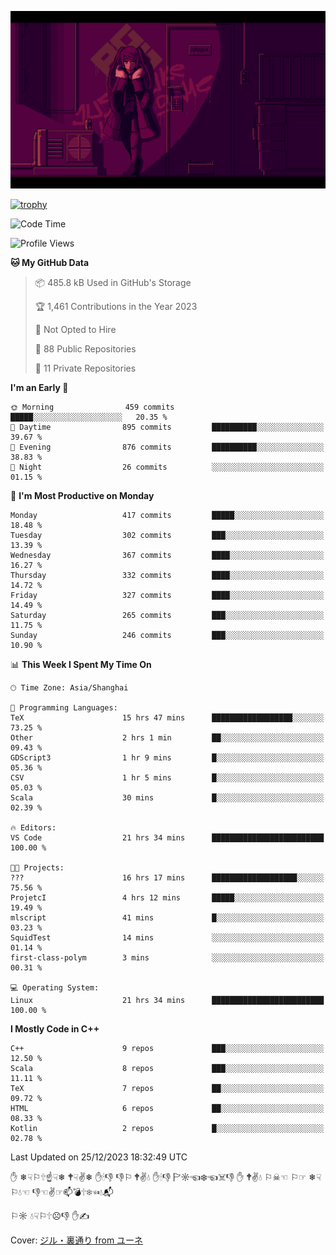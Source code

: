 ![](imgs/main.png)

[![trophy](https://github-profile-trophy.vercel.app/?username=NeilKleistGao&theme=dracula)](https://github.com/ryo-ma/github-profile-trophy)

<!--START_SECTION:waka-->
![Code Time](http://img.shields.io/badge/Code%20Time-480%20hrs%2044%20mins-blue)

![Profile Views](http://img.shields.io/badge/Profile%20Views-1-blue)

**🐱 My GitHub Data** 

> 📦 485.8 kB Used in GitHub's Storage 
 > 
> 🏆 1,461 Contributions in the Year 2023
 > 
> 🚫 Not Opted to Hire
 > 
> 📜 88 Public Repositories 
 > 
> 🔑 11 Private Repositories 
 > 
**I'm an Early 🐤** 

```text
🌞 Morning                459 commits         █████░░░░░░░░░░░░░░░░░░░░   20.35 % 
🌆 Daytime                895 commits         ██████████░░░░░░░░░░░░░░░   39.67 % 
🌃 Evening                876 commits         ██████████░░░░░░░░░░░░░░░   38.83 % 
🌙 Night                  26 commits          ░░░░░░░░░░░░░░░░░░░░░░░░░   01.15 % 
```
📅 **I'm Most Productive on Monday** 

```text
Monday                   417 commits         █████░░░░░░░░░░░░░░░░░░░░   18.48 % 
Tuesday                  302 commits         ███░░░░░░░░░░░░░░░░░░░░░░   13.39 % 
Wednesday                367 commits         ████░░░░░░░░░░░░░░░░░░░░░   16.27 % 
Thursday                 332 commits         ████░░░░░░░░░░░░░░░░░░░░░   14.72 % 
Friday                   327 commits         ████░░░░░░░░░░░░░░░░░░░░░   14.49 % 
Saturday                 265 commits         ███░░░░░░░░░░░░░░░░░░░░░░   11.75 % 
Sunday                   246 commits         ███░░░░░░░░░░░░░░░░░░░░░░   10.90 % 
```


📊 **This Week I Spent My Time On** 

```text
🕑︎ Time Zone: Asia/Shanghai

💬 Programming Languages: 
TeX                      15 hrs 47 mins      ██████████████████░░░░░░░   73.25 % 
Other                    2 hrs 1 min         ██░░░░░░░░░░░░░░░░░░░░░░░   09.43 % 
GDScript3                1 hr 9 mins         █░░░░░░░░░░░░░░░░░░░░░░░░   05.36 % 
CSV                      1 hr 5 mins         █░░░░░░░░░░░░░░░░░░░░░░░░   05.03 % 
Scala                    30 mins             █░░░░░░░░░░░░░░░░░░░░░░░░   02.39 % 

🔥 Editors: 
VS Code                  21 hrs 34 mins      █████████████████████████   100.00 % 

🐱‍💻 Projects: 
???                      16 hrs 17 mins      ███████████████████░░░░░░   75.56 % 
ProjetcI                 4 hrs 12 mins       █████░░░░░░░░░░░░░░░░░░░░   19.49 % 
mlscript                 41 mins             █░░░░░░░░░░░░░░░░░░░░░░░░   03.23 % 
SquidTest                14 mins             ░░░░░░░░░░░░░░░░░░░░░░░░░   01.14 % 
first-class-polym        3 mins              ░░░░░░░░░░░░░░░░░░░░░░░░░   00.31 % 

💻 Operating System: 
Linux                    21 hrs 34 mins      █████████████████████████   100.00 % 
```

**I Mostly Code in C++** 

```text
C++                      9 repos             ███░░░░░░░░░░░░░░░░░░░░░░   12.50 % 
Scala                    8 repos             ███░░░░░░░░░░░░░░░░░░░░░░   11.11 % 
TeX                      7 repos             ██░░░░░░░░░░░░░░░░░░░░░░░   09.72 % 
HTML                     6 repos             ██░░░░░░░░░░░░░░░░░░░░░░░   08.33 % 
Kotlin                   2 repos             █░░░░░░░░░░░░░░░░░░░░░░░░   02.78 % 
```




 Last Updated on 25/12/2023 18:32:49 UTC
<!--END_SECTION:waka-->

✋ ❄☟⚐🕆☝☟❄ 🕈☟✌❄ ✋🕯👎 👎⚐ 🕈✌💧 ✋🕯👎 🏱☼☜❄☜☠👎 ✋ 🕈✌💧 ⚐☠☜ ⚐☞ ❄☟⚐💧☜ 👎☜✌☞📫💣🕆❄☜💧📬

⚐☼ 💧☟⚐🕆☹👎 ✋✍

Cover: [ジル・裏通り from ユーネ](https://www.pixiv.net/artworks/62127066)
